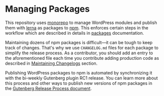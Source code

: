 # Managing Packages

This repository uses [monorepo] to manage WordPress modules and publish them with [lerna] as packages to [npm]. This enforces certain steps in the workflow which are described in details in [packages](https://github.com/WordPress/gutenberg/blob/HEAD/packages/README.md) documentation.

Maintaining dozens of npm packages is difficult—it can be tough to keep track of changes. That's why we use `CHANGELOG.md` files for each package to simplify the release process. As a contributor, you should add an entry to the aforementioned file each time you contribute adding production code as described in [Maintaining Changelogs](https://github.com/WordPress/gutenberg/blob/HEAD/packages/README.md#maintaining-changelogs) section.

Publishing WordPress packages to npm is automated by synchronizing it with the bi-weekly Gutenberg plugin RC1 release. You can learn more about this process and other ways to publish new versions of npm packages in the [Gutenberg Release Process document](/docs/contributors/code/release.md#packages-releases-to-npm-and-wordpress-core-updates).

[lerna]: https://lerna.js.org/
[monorepo]: https://monorepo.tools
[npm]: https://www.npmjs.com/
